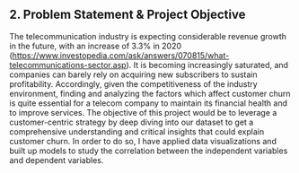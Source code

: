 ## 2. Problem Statement & Project Objective
The telecommunication industry is expecting considerable revenue growth in the future, with an increase of 3.3% in 2020 (https://www.investopedia.com/ask/answers/070815/what-telecommunications-sector.asp). It is becoming increasingly saturated, and companies can barely rely on acquiring new subscribers to sustain profitability. Accordingly, given the competitiveness of the industry environment, finding and analyzing the factors which affect customer churn is quite essential for a telecom company to maintain its financial health and to improve services. The objective of this project would be to leverage a customer-centric strategy by deep diving into our dataset to get a comprehensive understanding and critical insights that could explain customer churn. In order to do so, I have applied data visualizations and built up models to study the correlation between the independent variables and dependent variables.

